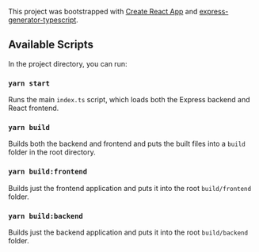 This project was bootstrapped with [Create React App](https://github.com/facebook/create-react-app) and [express-generator-typescript](https://github.com/seanpmaxwell/express-generator-typescript).

## Available Scripts

In the project directory, you can run:

### `yarn start`

Runs the main `index.ts` script, which loads both the Express backend and React frontend.

### `yarn build`

Builds both the backend and frontend and puts the built files into a `build` folder in the root directory.

### `yarn build:frontend`

Builds just the frontend application and puts it into the root `build/frontend` folder.

### `yarn build:backend`

Builds just the backend application and puts it into the root `build/backend` folder.
